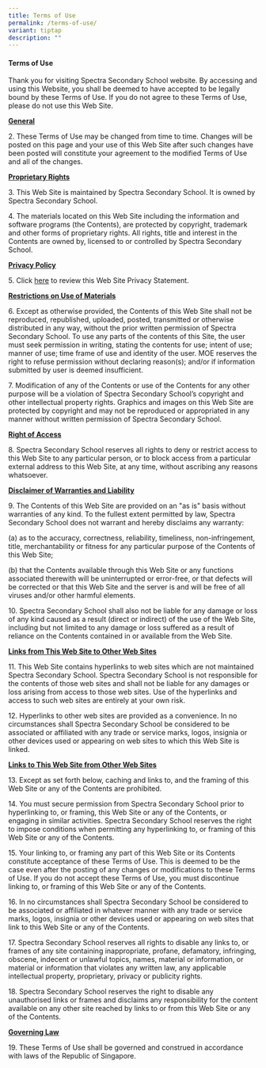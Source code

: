 ```yaml
---
title: Terms of Use
permalink: /terms-of-use/
variant: tiptap
description: ""
---
```

<h4><strong>Terms of Use</strong></h4>
<p>Thank you for visiting Spectra Secondary School website. By accessing
and using this Website, you shall be deemed to have accepted to be legally
bound by these Terms of Use. If you do not agree to these Terms of Use,
please do not use this Web Site.</p>
<p><strong><u>General </u></strong>
</p>
<p>2. These Terms of Use may be changed from time to time. Changes will be
posted on this page and your use of this Web Site after such changes have
been posted will constitute your agreement to the modified Terms of Use
and all of the changes.</p>
<p><strong><u>Proprietary Rights </u></strong>
</p>
<p>3. This Web Site is maintained by Spectra Secondary School. It is owned
by Spectra Secondary School.</p>
<p>4. The materials located on this Web Site including the information and
software programs (the Contents), are protected by copyright, trademark
and other forms of proprietary rights. All rights, title and interest in
the Contents are owned by, licensed to or controlled by Spectra Secondary
School.</p>
<p><strong><u>Privacy Policy </u></strong>
</p>
<p>5. Click <a href="https://www.spectra.edu.sg/privacy/" rel="noopener noreferrer nofollow" target="_blank">here</a> to
review this Web Site Privacy Statement.</p>
<p><strong><u>Restrictions on Use of Materials </u></strong>
</p>
<p>6. Except as otherwise provided, the Contents of this Web Site shall not
be reproduced, republished, uploaded, posted, transmitted or otherwise
distributed in any way, without the prior written permission of Spectra
Secondary School. To use any parts of the contents of this Site, the user
must seek permission in writing, stating the contents for use; intent of
use; manner of use; time frame of use and identity of the user. MOE reserves
the right to refuse permission without declaring reason(s); and/or if information
submitted by user is deemed insufficient.</p>
<p>7. Modification of any of the Contents or use of the Contents for any
other purpose will be a violation of Spectra Secondary School’s copyright
and other intellectual property rights. Graphics and images on this Web
Site are protected by copyright and may not be reproduced or appropriated
in any manner without written permission of Spectra Secondary School.</p>
<p><strong><u>Right of Access </u></strong>
</p>
<p>8. Spectra Secondary School reserves all rights to deny or restrict access
to this Web Site to any particular person, or to block access from a particular
external address to this Web Site, at any time, without ascribing any reasons
whatsoever.</p>
<p><strong><u>Disclaimer of Warranties and Liability </u></strong>
</p>
<p>9. The Contents of this Web Site are provided on an "as is" basis without
warranties of any kind. To the fullest extent permitted by law, Spectra
Secondary School does not warrant and hereby disclaims any warranty:</p>
<p>(a) as to the accuracy, correctness, reliability, timeliness, non-infringement,
title, merchantability or fitness for any particular purpose of the Contents
of this Web Site;</p>
<p>(b) that the Contents available through this Web Site or any functions
associated therewith will be uninterrupted or error-free, or that defects
will be corrected or that this Web Site and the server is and will be free
of all viruses and/or other harmful elements.</p>
<p>10. Spectra Secondary School shall also not be liable for any damage or
loss of any kind caused as a result (direct or indirect) of the use of
the Web Site, including but not limited to any damage or loss suffered
as a result of reliance on the Contents contained in or available from
the Web Site.</p>
<p><strong><u>Links from This Web Site to Other Web Sites </u></strong>
</p>
<p>11. This Web Site contains hyperlinks to web sites which are not maintained
Spectra Secondary School. Spectra Secondary School is not responsible for
the contents of those web sites and shall not be liable for any damages
or loss arising from access to those web sites. Use of the hyperlinks and
access to such web sites are entirely at your own risk.</p>
<p>12. Hyperlinks to other web sites are provided as a convenience. In no
circumstances shall Spectra Secondary School be considered to be associated
or affiliated with any trade or service marks, logos, insignia or other
devices used or appearing on web sites to which this Web Site is linked.</p>
<p><strong><u>Links to This Web Site from Other Web Sites </u></strong>
</p>
<p>13. Except as set forth below, caching and links to, and the framing of
this Web Site or any of the Contents are prohibited.</p>
<p>14. You must secure permission from Spectra Secondary School prior to
hyperlinking to, or framing, this Web Site or any of the Contents, or engaging
in similar activities. Spectra Secondary School reserves the right to impose
conditions when permitting any hyperlinking to, or framing of this Web
Site or any of the Contents.</p>
<p>15. Your linking to, or framing any part of this Web Site or its Contents
constitute acceptance of these Terms of Use. This is deemed to be the case
even after the posting of any changes or modifications to these Terms of
Use. If you do not accept these Terms of Use, you must discontinue linking
to, or framing of this Web Site or any of the Contents.</p>
<p>16. In no circumstances shall Spectra Secondary School be considered to
be associated or affiliated in whatever manner with any trade or service
marks, logos, insignia or other devices used or appearing on web sites
that link to this Web Site or any of the Contents.</p>
<p>17. Spectra Secondary School reserves all rights to disable any links
to, or frames of any site containing inappropriate, profane, defamatory,
infringing, obscene, indecent or unlawful topics, names, material or information,
or material or information that violates any written law, any applicable
intellectual property, proprietary, privacy or publicity rights.</p>
<p>18. Spectra Secondary School reserves the right to disable any unauthorised
links or frames and disclaims any responsibility for the content available
on any other site reached by links to or from this Web Site or any of the
Contents.</p>
<p><strong><u>Governing Law </u></strong>
</p>
<p>19. These Terms of Use shall be governed and construed in accordance with
laws of the Republic of Singapore.</p>
<p></p>